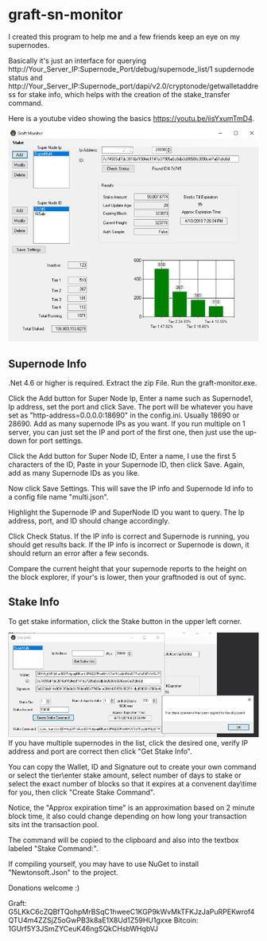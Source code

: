 # graft-sn-monitor

I created this program to help me and a few friends keep an eye on my supernodes.

Basically it's just an interface for querying http://Your_Server_IP:Supernode_Port/debug/supernode_list/1 supdernode status and  http://Your_Server_IP:Supernode_port/dapi/v2.0/cryptonode/getwalletaddress
for stake info, which helps with the creation of the stake_transfer command.


Here is a youtube video showing the basics https://youtu.be/iisYxumTmD4.

![1](images/1.png)


## Supernode Info
.Net 4.6 or higher is required. 
Extract the zip File. Run the graft-monitor.exe.

Click the Add button for Super Node Ip, Enter a name such as Supernode1, Ip address, set the port and click Save.
The port will be whatever you have set as "http-address=0.0.0.0:18690" in the config.ini. Usually 18690 or 28690.
Add as many supernode IPs as you want. If you run multiple on 1 server, you can just set the IP and port of the first one, then just use the up-down for port settings.


Click the Add button for Super Node ID, Enter a name, I use the first 5 characters of the ID, Paste in your Supernode ID, then click Save.
Again, add as many Supernode IDs as you like.

Now click Save Settings.  This will save the IP info and Supernode Id info to a config file name "multi.json".

Highlight the Supernode IP and SuperNode ID you want to query.  The Ip address, port, and ID should change accordingly.

Click Check Status.
If the IP info is correct and Supernode is running, you should get results back.  If the IP info is incorrect or Supernode is down, it should return an error after a few seconds.  

Compare the current height that your supernode reports to the height on the block explorer, if your's is lower, then your graftnoded is out of sync.

## Stake Info

To get stake information, click the Stake button in the upper left corner.

![2](images/stake.PNG)
If you have multiple supernodes in the list, click the desired one, verify IP address and port are correct then click "Get Stake Info".

You can copy the Wallet, ID and Signature out to create your own command or select the tier\enter stake amount, select number of days to stake or select the exact number of blocks so that it expires at a convenent day\time for you, then click "Create Stake Command".

Notice, the "Approx expiration time" is an approximation based on 2 minute block time, it also could change depending on how long your transaction sits int the transaction pool.

The command will be copied to the clipboard and also into the textbox labeled "Stake Command:".




If compiling yourself, you may have to use NuGet to install "Newtonsoft.Json" to the project.








Donations welcome :)

Graft: G5LKkC6cZQBfTQohpMrBSqC1hweeC1KGP9kWvMkTFKJzJaPuRPEKwrof4QTU4m4ZZSjZ5oGwPB3k8aE1X8Ud1Z59HU1gxxe
Bitcoin: 1GUrf5Y3JSmZYCeuK46ngSQkCHsbWHqbVJ


